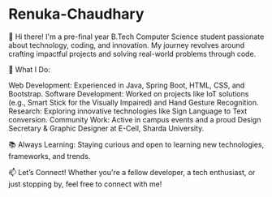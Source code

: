 # Renuka-Chaudhary
👋 Hi there!
I'm a pre-final year B.Tech Computer Science student passionate about technology, coding, and innovation. My journey revolves around crafting impactful projects and solving real-world problems through code.

🔧 What I Do:

Web Development: Experienced in Java, Spring Boot, HTML, CSS, and Bootstrap.
Software Development: Worked on projects like IoT solutions (e.g., Smart Stick for the Visually Impaired) and Hand Gesture Recognition.
Research: Exploring innovative technologies like Sign Language to Text conversion.
Community Work: Active in campus events and a proud Design Secretary & Graphic Designer at E-Cell, Sharda University.


📚 Always Learning: Staying curious and open to learning new technologies, frameworks, and trends.

📫 Let’s Connect!
Whether you're a fellow developer, a tech enthusiast, or just stopping by, feel free to connect with me!
